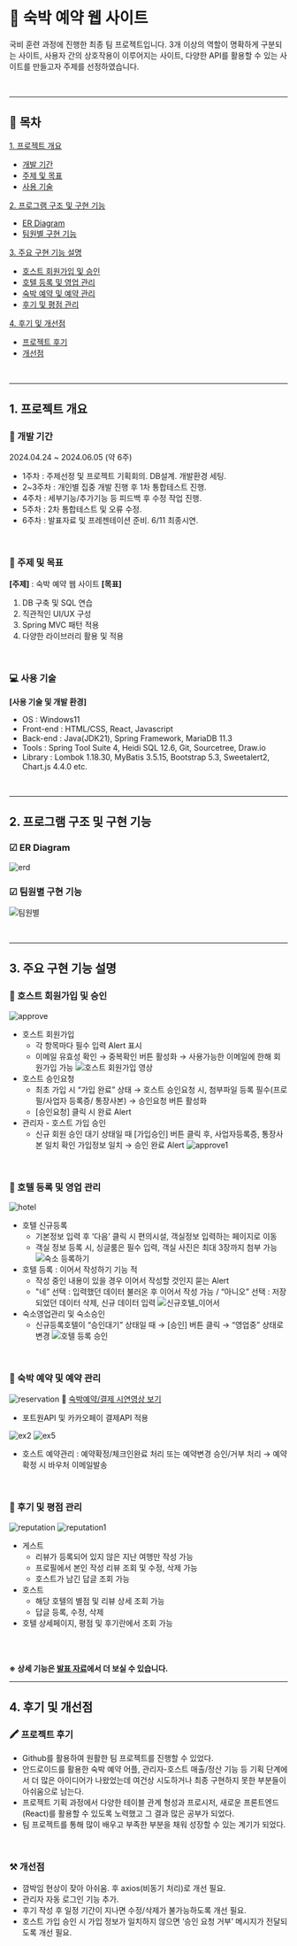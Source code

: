# 🏨 숙박 예약 웹 사이트
국비 훈련 과정에 진행한 최종 팀 프로젝트입니다. 
3개 이상의 역할이 명확하게 구분되는 사이트, 사용자 간의 상호작용이 이루어지는 사이트, 다양한 API를 활용할 수 있는 사이트를 만들고자 주제를 선정하였습니다.

<br/>

* * *

## 📑 목차
[1. 프로젝트 개요](#1-프로젝트-개요)
  - [개발 기간](#-개발-기간)
  - [주제 및 목표](#-주제-및-목표)
  - [사용 기술](#-사용-기술)
   
[2. 프로그램 구조 및 구현 기능](#2-프로그램-구조-및-구현-기능)
  - [ER Diagram](#-er-diagram)
  - [팀원별 구현 기능](#-팀원별-구현-기능)

[3. 주요 구현 기능 설명](#3-주요-구현-기능-설명)
  - [호스트 회원가입 및 승인](#-호스트-회원가입-및-승인)
  - [호텔 등록 및 영업 관리](#-호텔-등록-및-영업-관리)
  - [숙박 예약 및 예약 관리](#-숙박-예약-및-예약-관리)
  - [후기 및 평점 관리](#-후기-및-평점-관리)

[4. 후기 및 개선점](#4-후기-및-개선점)
  - [프로젝트 후기](#-프로젝트-후기)
  - [개선점](#-개선점)

<br/>

* * *

## 1. 프로젝트 개요
### 📅 개발 기간
2024.04.24 ~ 2024.06.05 (약 6주)
- 1주차 : 주제선정 및 프로젝트 기획회의. DB설계. 개발환경 세팅.
- 2~3주차 : 개인별 집중 개발 진행 후 1차 통합테스트 진행.
- 4주차 : 세부기능/추가기능 등 피드백 후 수정 작업 진행.
- 5주차 : 2차 통합테스트 및 오류 수정.
- 6주차 : 발표자료 및 프레젠테이션 준비. 6/11 최종시연.

<br/>

### 📝 주제 및 목표
**[주제]** : 숙박 예약 웹 사이트 
**[목표]**
1. DB 구축 및 SQL 연습
2. 직관적인 UI/UX 구성
3. Spring MVC 패턴 적용
4. 다양한 라이브러리 활용 및 적용

<br/>

### 💻 사용 기술
**[사용 기술 및 개발 환경]**
- OS : Windows11
- Front-end  : HTML/CSS, React, Javascript
- Back-end :  Java(JDK21), Spring Framework, MariaDB 11.3
- Tools : Spring Tool Suite 4, Heidi SQL 12.6, Git, Sourcetree, Draw.io
- Library : Lombok 1.18.30, MyBatis 3.5.15, Bootstrap 5.3, Sweetalert2, Chart.js 4.4.0 etc.

<br/>

* * *

## 2. 프로그램 구조 및 구현 기능
### ☑ ER Diagram
![erd](https://github.com/jh91019/FinalProject/assets/156145497/8a5d8ce4-f4c5-484e-b8bb-bc85714969d6)

### ☑ 팀원별 구현 기능
![팀원별](https://github.com/jh91019/FinalProject/assets/156145497/4c30916f-71ea-4f98-9d25-684243d7895f)

<br/>

* * *

## 3. 주요 구현 기능 설명
### 📜 호스트 회원가입 및 승인
![approve](https://github.com/mindyhere/final-project/assets/147589193/153b76b9-3528-43aa-8bff-5e3f159fcc33 "flow1")
- 호스트 회원가입
  -  각 항목마다 필수 입력 Alert 표시
  -  이메일 유효성 확인 → 중복확인 버튼 활성화 → 사용가능한 이메일에 한해 회원가입 가능
![호스트 회원가입 영상](https://github.com/mindyhere/final-project/assets/147589193/570ed74d-b23d-4676-8d89-33188b9eb6e8)
- 호스트 승인요청
  -    최초 가입 시 “가입 완료” 상태 → 호스트 승인요청 시, 첨부파일 등록 필수(프로필/사업자 등록증/ 통장사본) → 승인요청 버튼 활성화
  - [승인요청] 클릭 시 완료 Alert
- 관리자 - 호스트 가입 승인
  - 신규 회원 승인 대기 상태일 때 [가입승인] 버튼 클릭 후, 사업자등록증, 통장사본 일치 확인 가입정보 일치 → 승인 완료 Alert
![approve1](https://github.com/mindyhere/final-project/assets/147589193/05c332cc-e66b-4257-9113-a34c66fcac6b)

<br/>

### 🏨 호텔 등록 및 영업 관리
![hotel](https://github.com/mindyhere/final-project/assets/147589193/77fc6c98-8df6-4189-a236-e93a445f5236 "flow2")
- 호텔 신규등록
  - 기본정보 입력 후 ‘다음’ 클릭 시 편의시설, 객실정보 입력하는 페이지로 이동
  - 객실 정보 등록 시, 싱글룸은 필수 입력, 객실 사진은 최대 3장까지 첨부 가능
![숙소 등록하기](https://github.com/mindyhere/final-project/assets/147589193/6aa97fe5-4d82-4543-8845-b4f34218ac4c)
- 호텔 등록 : 이어서 작성하기 기능 적
  -  작성 중인 내용이 있을 경우 이어서 작성할 것인지 묻는 Alert
  -  "네” 선택 : 입력했던 데이터 불러온 후 이어서 작성 가능 / “아니오” 선택 : 저장되었던 데이터 삭제, 신규 데이터 입력
![신규호텔_이어서](https://github.com/mindyhere/final-project/assets/147589193/50d8226d-7e40-471e-80c1-4e9a51787a0c)
- 숙소영업관리 및 숙소승인
  - 신규등록호텔이 “승인대기” 상태일 때 → [승인] 버튼 클릭 → “영업중” 상태로 변경
![호텔 등록 승인](https://github.com/mindyhere/final-project/assets/147589193/9af3c403-4cb6-4474-b5ac-41d0bd6ec5dc)

<br/>

### 📇 숙박 예약 및 예약 관리
![reservation](https://github.com/mindyhere/final-project/assets/147589193/5b56dafe-191c-49da-a502-8b3c7d65761d "flow3")
🔗 [숙박예약/결제 시연영상 보기](https://github.com/mindyhere/final-project/assets/147589193/cbf80039-e428-42be-ae34-cf464309f211)
- 포트원API 및 카카오페이 결제API 적용

![ex2](https://github.com/mindyhere/final-project/assets/147589193/4c2f9745-e179-4940-8ad4-893273566ea0)
![ex5](https://github.com/mindyhere/final-project/assets/147589193/8c010fce-1a43-4707-88cd-41238e620c53)
- 호스트 예약관리 : 예약확정/체크인완료 처리 또는 예약변경 승인/거부 처리 → 예약확정 시 바우처 이메일발송

<br/>

### 📝 후기 및 평점 관리
![reputation](https://github.com/mindyhere/final-project/assets/147589193/f4615140-0746-493b-b973-c18ecb8b512d "flow4")
![reputation1](https://github.com/mindyhere/final-project/assets/147589193/e752f61c-0bed-4d99-b36d-eae9c604c754)

- 게스트
  - 리뷰가 등록되어 있지 않은 지난 여행만 작성 가능 
  - 프로필에서 본인 작성 리뷰 조회 및 수정, 삭제 가능 
  - 호스트가 남긴 답글 조회 가능
- 호스트
  - 해당 호텔의 별점 및 리뷰 상세 조회 가능
  - 답글 등록, 수정, 삭제
- 호텔 상세페이지, 평점 및 후기란에서 조회 가능
  
<br/>
<br/>

__※ 상세 기능은 [발표 자료](https://docs.google.com/presentation/d/17xhSXil2K-h7-_tIEPv6zsKwHZvXYaMbxjTMpMjHYV8/edit?usp=sharing)에서 더 보실 수 있습니다.__

* * *
 
## 4. 후기 및 개선점
### 🖍 프로젝트 후기
- Github를 활용하여 원활한 팀 프로젝트를 진행할 수 있었다.
- 안드로이드를 활용한 숙박 예약 어플, 관리자-호스트 매출/정산 기능 등 기획 단계에서 더 많은 아이디어가 나왔었는데 여건상 시도하거나 최종 구현하지 못한 부분들이 아쉬움으로 남는다.
- 프로젝트 기획 과정에서 다양한 테이블 관계 형성과 프로시저, 새로운 프론트엔드(React)를 활용할 수 있도록 노력했고 그 결과 많은 공부가 되었다. 
- 팀 프로젝트를 통해 많이 배우고 부족한 부분을 채워 성장할 수 있는 계기가 되었다.

<br/>

### ⚒ 개선점
- 깜박임 현상이 잦아 아쉬움. 후 axios(비동기 처리)로 개선 필요.
- 관리자 자동 로그인 기능 추가.
- 후기 작성 후 일정 기간이 지나면 수정/삭제가 불가능하도록 개선 필요.
- 호스트 가입 승인 시 가입 정보가 일치하지 않으면 ‘승인 요청 거부’ 메시지가 전달되도록 개선 필요.
